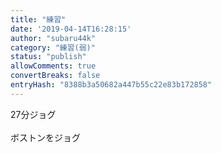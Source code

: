```yaml
---
title: "練習"
date: '2019-04-14T16:28:15'
author: "subaru44k"
category: "練習(弱)"
status: "publish"
allowComments: true
convertBreaks: false
entryHash: "8388b3a50682a447b55c22e83b172858"
---
```

27分ジョグ<br>
<br>
ボストンをジョグ
